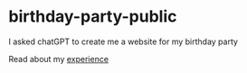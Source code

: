 # birthday-party-public
I asked chatGPT to create me a website for my birthday party

Read about my [experience](https://twitter.com/lizkenyon07/status/1640533134105247744?s=20)
